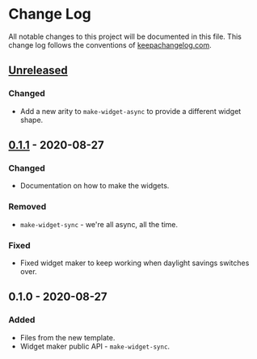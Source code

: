 # Change Log
All notable changes to this project will be documented in this file. This change log follows the conventions of [keepachangelog.com](http://keepachangelog.com/).

## [Unreleased]
### Changed
- Add a new arity to `make-widget-async` to provide a different widget shape.

## [0.1.1] - 2020-08-27
### Changed
- Documentation on how to make the widgets.

### Removed
- `make-widget-sync` - we're all async, all the time.

### Fixed
- Fixed widget maker to keep working when daylight savings switches over.

## 0.1.0 - 2020-08-27
### Added
- Files from the new template.
- Widget maker public API - `make-widget-sync`.

[Unreleased]: https://github.com/your-name/datomic-component-poc/compare/0.1.1...HEAD
[0.1.1]: https://github.com/your-name/datomic-component-poc/compare/0.1.0...0.1.1
